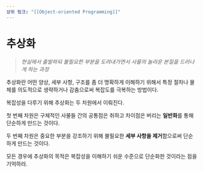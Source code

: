 ```yaml
---
상위 링크: "[[Object-oriented Programming]]"
---
```

# 추상화
> *현실에서 출발하되 불필요한 부분을 도려내가면서 사물의 놀라운 본질을 드러나게 하는 과정*

추상화란 어떤 양상, 세부 사항, 구조를 좀 더 명확하게 이해하기 위해서 특정 절차나 물체를 의도적으로 생략하거나 감춤으로써 복잡도를 극복하는 방법이다.

복잡성을 다루기 위해 추상화는 두 차원에서 이뤄진다.

첫 번째 차원은 구체적인 사물들 간의 공통점은 취하고 차이점은 버리는 **일반화**를 통해 단순하게 만드는 것이다.

두 번째 차원은 중요한 부분을 강조하기 위해 불필요한 **세부 사항을 제거**함으로써 단순하게 만드는 것이다.

모든 경우에 추상화의 목적은 복잡성을 이해하기 쉬운 수준으로 단순화한 것이라는 점을 기억하라.